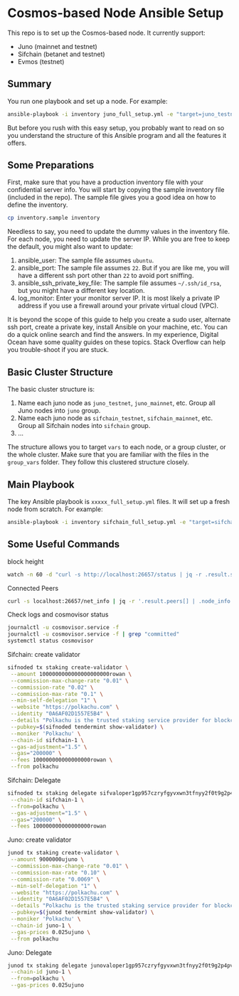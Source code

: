 # Cosmos-based Node Ansible Setup

This repo is to set up the Cosmos-based node. It currently support:

- Juno (mainnet and testnet)
- Sifchain (betanet and testnet)
- Evmos (testnet)

## Summary

You run one playbook and set up a node. For example:

```bash
ansible-playbook -i inventory juno_full_setup.yml -e "target=juno_testnet"
```

But before you rush with this easy setup, you probably want to read on so you understand the structure of this Ansible program and all the features it offers.

## Some Preparations

First, make sure that you have a production inventory file with your confidential server info. You will start by copying the sample inventory file (included in the repo). The sample file gives you a good idea on how to define the inventory.

```bash
cp inventory.sample inventory
```

Needless to say, you need to update the dummy values in the inventory file. For each node, you need to update the server IP. While you are free to keep the default, you might also want to update:

1. ansible_user: The sample file assumes `ubuntu`.
2. ansible_port: The sample file assumes `22`. But if you are like me, you will have a different ssh port other than `22` to avoid port sniffing.
3. ansible_ssh_private_key_file: The sample file assumes `~/.ssh/id_rsa`, but you might have a different key location.
4. log_monitor: Enter your monitor server IP. It is most likely a private IP address if you use a firewall around your private virtual cloud (VPC).

It is beyond the scope of this guide to help you create a sudo user, alternate ssh port, create a private key, install Ansible on your machine, etc. You can do a quick online search and find the answers. In my experience, Digital Ocean have some quality guides on these topics. Stack Overflow can help you trouble-shoot if you are stuck.

## Basic Cluster Structure

The basic cluster structure is:

1. Name each juno node as `juno_testnet`, `juno_mainnet`, etc. Group all Juno nodes into `juno` group.
2. Name each juno node as `sifchain_testnet`, `sifchain_mainnet`, etc. Group all Sifchain nodes into `sifchain` group.
3. ...

The structure allows you to target `vars` to each node, or a group cluster, or the whole cluster. Make sure that you are familiar with the files in the `group_vars` folder. They follow this clustered structure closely.

## Main Playbook

The key Ansible playbook is `xxxxx_full_setup.yml` files. It will set up a fresh node from scratch. For example:

```bash
ansible-playbook -i inventory sifchain_full_setup.yml -e "target=sifchain_betanet"
```

## Some Useful Commands

block height

```bash
watch -n 60 -d "curl -s http://localhost:26657/status | jq -r .result.sync_info.latest_block_height"
```

Connected Peers

```bash
curl -s localhost:26657/net_info | jq -r '.result.peers[] | .node_info.moniker, .node_info.id, .node_info.listen_addr, .remote_ip'
```

Check logs and cosmovisor status

```bash
journalctl -u cosmovisor.service -f
journalctl -u cosmovisor.service -f | grep "committed"
systemctl status cosmovisor
```

Sifchain: create validator

```bash
sifnoded tx staking create-validator \
 --amount 1000000000000000000000rowan \
 --commission-max-change-rate "0.01" \
 --commission-rate "0.02" \
 --commission-max-rate "0.1" \
 --min-self-delegation "1" \
 --website "https://polkachu.com" \
 --identity "0A6AF02D1557E5B4" \
 --details "Polkachu is the trusted staking service provider for blockchain projects. 100% refund for downtime slash. Contact us at hello@polkachu.com" \
 --pubkey=$(sifnoded tendermint show-validator) \
 --moniker 'Polkachu' \
 --chain-id sifchain-1 \
 --gas-adjustment="1.5" \
 --gas="200000" \
 --fees 100000000000000000rowan \
 --from polkachu
```

Sifchain: Delegate

```bash
sifnoded tx staking delegate sifvaloper1gp957czryfgyvxwn3tfnyy2f0t9g2p4pfj2j90 420000000000000000000rowan \
 --chain-id sifchain-1 \
 --from=polkachu \
 --gas-adjustment="1.5" \
 --gas="200000" \
 --fees 100000000000000000rowan
```

Juno: create validator

```bash
junod tx staking create-validator \
 --amount 9000000ujuno \
 --commission-max-change-rate "0.01" \
 --commission-max-rate "0.10" \
 --commission-rate "0.0069" \
 --min-self-delegation "1" \
 --website "https://polkachu.com" \
 --identity "0A6AF02D1557E5B4" \
 --details "Polkachu is the trusted staking service provider for blockchain projects. 100% refund for downtime slash. Contact us at hello@polkachu.com" \
 --pubkey=$(junod tendermint show-validator) \
 --moniker 'Polkachu' \
 --chain-id juno-1 \
 --gas-prices 0.025ujuno \
 --from polkachu
```

Juno: Delegate

```bash
junod tx staking delegate junovaloper1gp957czryfgyvxwn3tfnyy2f0t9g2p4pvzc6k3 33000000ujuno \
 --chain-id juno-1 \
 --from=polkachu \
 --gas-prices 0.025ujuno
```
